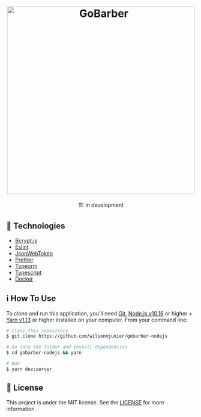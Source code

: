<h1 align="center">
  <img src="https://res.cloudinary.com/dhqnvbd52/image/upload/v1594130509/GoBarber/logo_l1zdif.svg" alt="GoBarber" width="500" />
</h1>
<p align="center">🏗 in development</p> 

## :rocket: Technologies
- [Bcrypt.js](https://github.com/dcodeIO/bcrypt.js)
- [Eslint](https://eslint.org/)
- [JsonWebToken](https://github.com/auth0/node-jsonwebtoken)
- [Prettier](https://prettier.io/)
- [Typeorm](https://typeorm.io/)
- [Typescript](https://www.typescriptlang.org/)
- [Docker](https://www.docker.com/docker-community)


## :information_source: How To Use

To clone and run this application, you'll need [Git](https://git-scm.com), [Node.js v10.16](https://nodejs.org/) or higher + [Yarn v1.13](https://yarnpkg.com/) or higher installed on your computer. From your command line:

```bash
# Clone this repository
$ git clone https://github.com/wilsonmjunior/gobarber-nodejs

# Go into the folder and install dependencies
$ cd gobarber-nodejs && yarn

# Run 
$ yarn dev:server
```

## :memo: License
This project is under the MIT license. See the [LICENSE](https://github.com/wilsonmjunior/go-barber-nodejs/blob/master/LICENSE) for more information.
